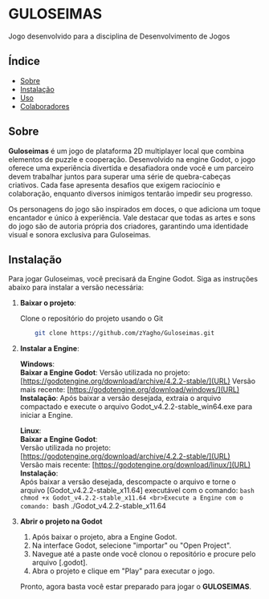 # GULOSEIMAS

Jogo desenvolvido para a disciplina de Desenvolvimento de Jogos

## Índice

- [Sobre](#sobre)
- [Instalação](#instalação)
- [Uso](#uso)
- [Colaboradores](#colaboradores)

## Sobre

**Guloseimas** é um jogo de plataforma 2D multiplayer local que combina elementos de puzzle e cooperação. Desenvolvido na engine Godot, o jogo oferece uma experiência divertida e desafiadora onde você e um parceiro devem trabalhar juntos para superar uma série de quebra-cabeças criativos. Cada fase apresenta desafios que exigem raciocínio e colaboração, enquanto diversos inimigos tentarão impedir seu progresso.

Os personagens do jogo são inspirados em doces, o que adiciona um toque encantador e único à experiência. Vale destacar que todas as artes e sons do jogo são de autoria própria dos criadores, garantindo uma identidade visual e sonora exclusiva para Guloseimas.


## Instalação

Para jogar Guloseimas, você precisará da Engine Godot. Siga as instruções abaixo para instalar a versão necessária: 

1. **Baixar o projeto**: 

    Clone o repositório do projeto usando o Git 
    ```bash 
        git clone https://github.com/zYagho/Guloseimas.git

2. **Instalar a Engine**: 

    **Windows**:  
        **Baixar a Engine Godot**: 
            Versão utilizada no projeto: [https://godotengine.org/download/archive/4.2.2-stable/](URL)
             Versão mais recente: [https://godotengine.org/download/windows/](URL)
         **Instalação**: 
            Após baixar a versão desejada, extraia o arquivo compactado e execute o arquivo Godot_v4.2.2-stable_win64.exe para iniciar a Engine.

    **Linux**: 
            <br>**Baixar a Engine Godot**: 
                <br>Versão utilizada no projeto: [https://godotengine.org/download/archive/4.2.2-stable/](URL)
                <br>Versão mais recente: [https://godotengine.org/download/linux/](URL)
            <br>**Instalação**: 
                <br>Após baixar a versão desejada, descompacte o arquivo e torne o arquivo [Godot_v4.2.2-stable_x11.64] executável com o comando:
                ```bash 
                chmod +x Godot_v4.2.2-stable_x11.64
                <br>Execute a Engine com o comando:
                ```bash
               ./Godot_v4.2.2-stable_x11.64
        
3. **Abrir o projeto na Godot**
    1. Após baixar o projeto, abra a Engine Godot.
    2. Na interface Godot, selecione "importar" ou "Open Project".
    3. Navegue até a paste onde você clonou o repositório e procure pelo arquivo [.godot].
    4. Abra o projeto e clique em "Play" para executar o jogo.

    Pronto, agora basta você estar preparado para jogar o **GULOSEIMAS**.
